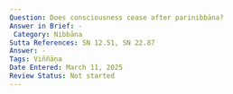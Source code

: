 ```yaml
---
Question: Does consciousness cease after parinibbāna?
Answer in Brief: -
 Category: Nibbāna
Sutta References: SN 12.51, SN 22.87
Answer: -
Tags: Viññāṇa
Date Entered: March 11, 2025
Review Status: Not started
---
```

